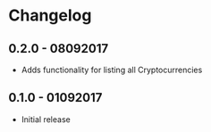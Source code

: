 # Changelog

## 0.2.0 - 08092017
* Adds functionality for listing all Cryptocurrencies

## 0.1.0 - 01092017
* Initial release 

